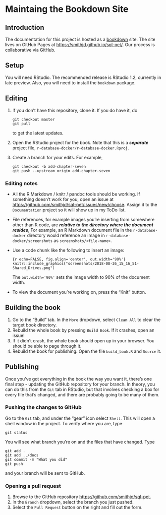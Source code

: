 Maintaing the Bookdown Site
================

## Introduction

The documentation for this project is hosted as a
[bookdown](https://bookdown.org/) site. The site lives on GitHub Pages
at <https://smithjd.github.io/sql-pet/>. Our process is collaborative
via GitHub.

## Setup

You will need RStudio. The recommended release is RStudio 1.2, currently
in late preview. Also, you will need to install the `bookdown` package.

## Editing

1.  If you don’t have this repository, clone it. If you do have it, do
    
        git checkout master
        git pull
    
    to get the latest updates.

2.  Open the RStudio project for the book. Note that this is a
    ***separate*** project file,
    `r-database-docker/r-database-docker.Rproj`.

3.  Create a branch for your edits. For example,
    
        git checkout -b add-chapter-seven
        git push --upstream origin add-chapter-seven

### Editing notes

  - All the R Markdown / knitr / pandoc tools should be working. If
    something doesn’t work for you, open an issue at
    <https://github.com/smithjd/sql-pet/issues/new/choose>. Assign it to
    the `Documentation` project so it will show up in my ToDo list.

  - File references, for example images you’re inserting from somewhere
    other than R code, are ***relative to the directory where the
    document resides***, For example, an R Markdown document file in the
    `r-database-docker` directory would reference an image in
    `r-database-docker/screenshots` as `screenshots/<file-name>`.

  - Use a code chunk like the following to insert an image:
    
        {r echo=FALSE, fig.align='center', out.width='90%'}
        knitr::include_graphics("screenshots/2018-08-26_15_16_51-Shared_Drives.png")
    
    The `out.width='90%'` sets the image width to 90% of the document
    width.

  - To view the document you’re working on, press the “Knit” button.

## Building the book

1.  Go to the “Build” tab. In the `More` dropdown, select `Clean All` to
    clear the target book directory.
2.  Rebuild the whole book by pressing `Build Book`. If it crashes, open
    an issue\!
3.  If it didn’t crash, the whole book should open up in your browser.
    You should be able to page through it.
4.  Rebuild the book for publishing. Open the file `build_book.R` and
    `Source` it.

## Publishing

Once you’ve got everything in the book the way you want it, there’s one
final step - updating the GitHub repository for your branch. In theory,
you can do this from the `Git` tab in RStudio, but that involves
checking a box for every file that’s changed, and there are probably
going to be many of them.

### Pushing the changes to GitHub

Go to the `Git` tab, and under the “gear” icon select `Shell`. This will
open a shell window in the project. To verify where you are, type

    git status

You will see what branch you’re on and the files that have changed. Type

    git add .
    git add ../docs
    git commit -m "What you did"
    git push

and your branch will be sent to GitHub.

### Opening a pull request

1.  Browse to the GitHub repository
    <https://github.com/smithjd/sql-pet>.
2.  In the `Branch` dropdown, select the branch you just pushed.
3.  Select the `Pull Request` button on the right and fill out the form.
